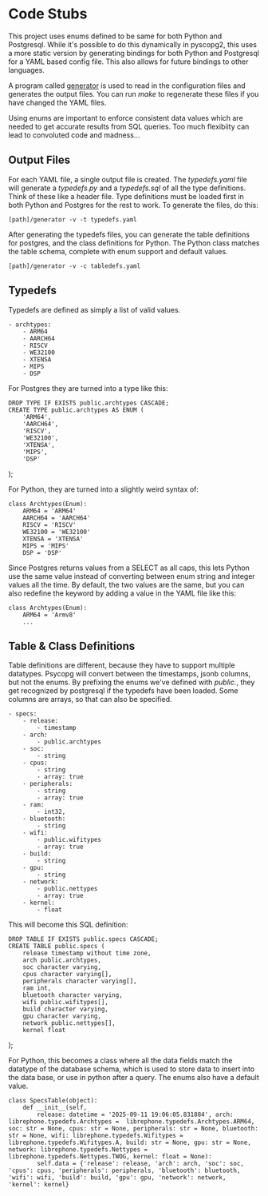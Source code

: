 # Code Stubs

This project uses enums defined to be same for both Python and
Postgresql. While it's possible to do this dynamically in pyscopg2,
this uses a more static version by generating bindings for both Python
and Postgresql for a YAML based config file. This also allows for
future bindings to other languages.

A program called [generator](generator.md) is used to read in the
configuration files and generates the output files. You can run *make*
to regenerate these files if you have changed the YAML files.

Using enums are important to enforce consistent data values which are
needed to get accurate results from SQL queries. Too much flexibiity
can lead to convoluted code and madness...

## Output Files

For each YAML file, a single output file is created. The
*typedefs.yaml* file will generate a *typedefs.py* and a
*typedefs.sql* of all the type definitions. Think of these like a
header file. Type definitions must be loaded first in both Python and
Postgres for the rest to work. To generate the files, do this:

	[path]/generator -v -t typedefs.yaml
	
After generating the typedefs files, you can generate the table
definitions for postgres, and the class definitions for Python. The
Python class matches the table schema, complete with enum support and
default values.

	[path]/generator -v -c tabledefs.yaml

## Typedefs

Typedefs are defined as simply a list of valid values.

	- archtypes:
		- ARM64
		- AARCH64
		- RISCV
		- WE32100
		- XTENSA
		- MIPS
		- DSP

For Postgres they are turned into a type like this:

	DROP TYPE IF EXISTS public.archtypes CASCADE;
	CREATE TYPE public.archtypes AS ENUM (
        'ARM64',
        'AARCH64',
        'RISCV',
        'WE32100',
        'XTENSA',
        'MIPS',
        'DSP'
);

For Python, they are turned into a slightly weird syntax of:

	class Archtypes(Enum):
        ARM64 = 'ARM64'
        AARCH64 = 'AARCH64'
        RISCV = 'RISCV'
        WE32100 = 'WE32100'
        XTENSA = 'XTENSA'
        MIPS = 'MIPS'
        DSP = 'DSP'

Since Postgres returns values from a SELECT as all caps, this lets
Python use the same value instead of converting between enum string
and integer values all the time. By default, the two values are the
same, but you can also redefine the keyword by adding a value in the
YAML file like this:

	class Archtypes(Enum):
        ARM64 = 'Armv8'
		...

## Table & Class Definitions

Table definitions are different, because they have to support multiple
datatypes. Psycopg will convert between the timestamps, jsonb columns,
but not the enums. By prefixing the enums we've defined with
*public.*, they get recognized by postgresql if the typedefs have been
loaded. Some columns are arrays, so that can also be specified.

	- specs:
		- release:
			- timestamp
		- arch:
			- public.archtypes
		- soc:
			- string
		- cpus:
			- string
			- array: true
		- peripherals:
			- string
			- array: true
		- ram:
			- int32,
		- bluetooth:
			- string
		- wifi:
			- public.wifitypes
			- array: true
		- build:
			- string
		- gpu:
			- string
		- network:
			- public.nettypes
			- array: true
		- kernel:
			- float

This will become this SQL definition:

	DROP TABLE IF EXISTS public.specs CASCADE;
	CREATE TABLE public.specs (
        release timestamp without time zone,
        arch public.archtypes,
        soc character varying,
        cpus character varying[],
        peripherals character varying[],
        ram int,
        bluetooth character varying,
        wifi public.wifitypes[],
        build character varying,
        gpu character varying,
        network public.nettypes[],
        kernel float
);

For Python, this becomes a class where all the data fields match the
datatype of the database schema, which is used to store data to insert
into the data base, or use in python after a query. The enums also
have a default value.

	class SpecsTable(object):
		def __init__(self, 
            release: datetime = '2025-09-11 19:06:05.831884', arch: librephone.typedefs.Archtypes =  librephone.typedefs.Archtypes.ARM64, soc: str = None, cpus: str = None, peripherals: str = None, bluetooth: str = None, wifi: librephone.typedefs.Wifitypes =  librephone.typedefs.Wifitypes.A, build: str = None, gpu: str = None, network: librephone.typedefs.Nettypes =  librephone.typedefs.Nettypes.TWOG, kernel: float = None):
            self.data = {'release': release, 'arch': arch, 'soc': soc, 'cpus': cpus, 'peripherals': peripherals, 'bluetooth': bluetooth, 'wifi': wifi, 'build': build, 'gpu': gpu, 'network': network, 'kernel': kernel}
